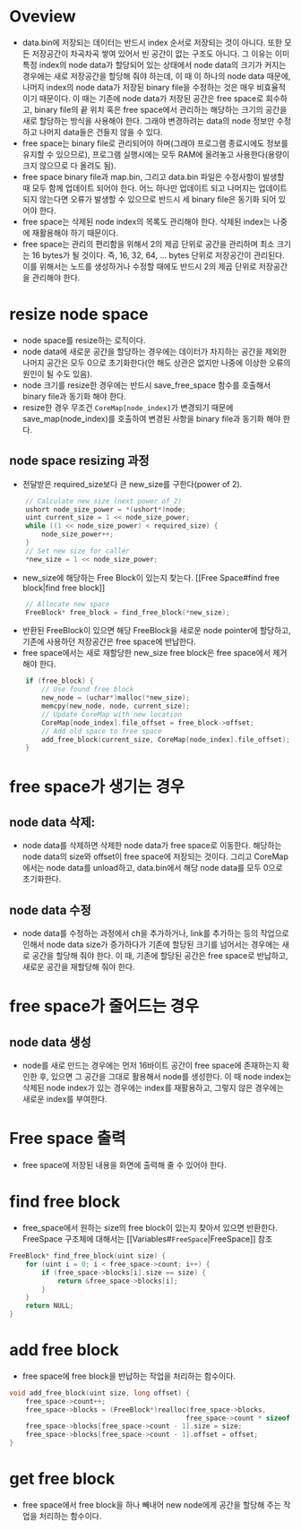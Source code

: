 # Oveview
- data.bin에 저장되는 데이터는 반드시 index 순서로 저장되는 것이 아니다. 또한 모든 저장공간이 차곡차곡 쌓여 있어서 빈 공간이 없는 구조도 아니다. 그 이유는 이미 특정 index의 node data가 할당되어 있는 상태에서 node data의 크기가 커지는 경우에는 새로 저장공간을 할당해 줘야 하는데, 이 때 이 하나의 node data  때문에, 나머지 index의 node data가 저장된 binary file을 수정하는 것은 매우 비효율적이기 때문이다. 이 때는 기존에 node data가 저장된 공간은 free space로 회수하고, binary file의 끝 위치 혹은 free space에서 관리하는 해당하는 크기의 공간을 새로 할당하는 방식을 사용해야 한다. 그래야 변경하려는 data의 node 정보만 수정하고 나머지 data들은 건들지 않을 수 있다. 
- free space는 binary file로 관리되어야 하며(그래야 프로그램 종료시에도 정보를 유지할 수 있으므로), 프로그램 실행시에는 모두 RAM에 올려놓고 사용한다(용량이 크지 않으므로 다 올려도 됨).
- free space binary file과 map.bin, 그리고 data.bin 파일은 수정사항이 발생할 때 모두 함께 업데이트 되어야 한다. 어느 하나만 업데이트 되고 나머지는 업데이트되지 않는다면 오류가 발생할 수 있으므로 반드시 세 binary file은 동기화 되어 있어야 한다. 
- free space는 삭제된 node index의 목록도 관리해야 한다. 삭제된 index는 나중에 재활용해야 하기 때문이다. 
- free space는 관리의 편리함을 위해서 2의 제곱 단위로 공간을 관리하며 최소 크기는 16 bytes가 될 것이다. 즉, 16, 32, 64, ... bytes 단위로 저장공간이 관리된다.  이를 위해서는 노드를 생성하거나 수정할 때에도 반드시 2의 제곱 단위로 저장공간을 관리해야 한다. 

# resize node space
- node space를 resize하는 로직이다. 
- node data에 새로운 공간을 할당하는 경우에는 데이터가 차지하는 공간을 제외한 나머지 공간은 모두 0으로 초기화한다(안 해도 상관은 없지만 나중에 이상한 오류의 원인이 될 수도 있음).
-  node 크기를 resize한 경우에는 반드시 save_free_space 함수를 호출해서 binary file과 동기화 해야 한다. 
-  resize한 경우 무조건 `CoreMap[node_index]`가 변경되기 때문에 save_map(node_index)를 호출하여 변경된 사항을 binary file과 동기화 해야 한다. 
## node space resizing 과정
- 전달받은 required_size보다 큰 new_size를 구한다(power of 2).
```c
    // Calculate new size (next power of 2)
    ushort node_size_power = *(ushort*)node;
    uint current_size = 1 << node_size_power;
    while ((1 << node_size_power) < required_size) {
        node_size_power++;
    }
    // Set new size for caller
    *new_size = 1 << node_size_power;
```
- new_size에 해당하는 Free Block이 있는지 찾는다. [[Free Space#find free block|find free block]]
```c
    // Allocate new space
    FreeBlock* free_block = find_free_block(*new_size);
```
- 반환된 FreeBlock이 있으면 해당 FreeBlock을 새로운 node pointer에 할당하고, 기존에 사용하던 저장공간은 free space에 반납한다. 
- free space에서는 새로 재할당한 new_size free block은 free space에서 제거해야 한다. 
```c
    if (free_block) {
        // Use found free block
        new_node = (uchar*)malloc(*new_size);
        memcpy(new_node, node, current_size);
        // Update CoreMap with new location
        CoreMap[node_index].file_offset = free_block->offset;
        // Add old space to free space
        add_free_block(current_size, CoreMap[node_index].file_offset);
    }
```
# free space가 생기는 경우
## node data 삭제:
- node data를 삭제하면 삭제한 node data가 free space로 이동한다. 해당하는 node data의 size와 offset이 free space에 저장되는 것이다. 그리고 CoreMap에서는 node data를 unload하고, data.bin에서 해당 node data를 모두 0으로 초기화한다. 
## node data 수정
  - node data를 수정하는 과정에서 ch을 추가하거나, link를 추가하는 등의 작업으로 인해서 node data size가 증가하다가 기존에 할당된 크기를 넘어서는 경우에는 새로 공간을 할당해 줘야 한다. 이 때, 기존에 할당된 공간은 free space로 반납하고, 새로운 공간을 재할당해 줘야 한다. 
# free space가 줄어드는 경우
## node data 생성
- node를 새로 만드는 경우에는 먼저 16바이트 공간이 free space에 존재하는지 확인한 후, 있으면 그 공간을 그대로 활용해서 node를 생성한다. 이 때 node index는 삭제된 node index가 있는 경우에는 index를 재활용하고, 그렇지 않은 경우에는 새로운 index를 부여한다. 


# Free space 출력
- free space에 저장된 내용을 화면에 출력해 줄 수 있어야 한다. 

# find free block
- free_space에서 원하는 size의 free block이 있는지 찾아서 있으면 반환한다. FreeSpace 구조체에 대해서는 [[Variables#`FreeSpace`|FreeSpace]] 참조
```c
FreeBlock* find_free_block(uint size) {
    for (uint i = 0; i < free_space->count; i++) {
        if (free_space->blocks[i].size == size) {
            return &free_space->blocks[i];
        }
    }
    return NULL;
}
```
# add free block
- free space에 free block을 반납하는 작업을 처리하는 함수이다. 
```c
void add_free_block(uint size, long offset) {
    free_space->count++;
    free_space->blocks = (FreeBlock*)realloc(free_space->blocks,
                                            free_space->count * sizeof(FreeBlock));
    free_space->blocks[free_space->count - 1].size = size;
    free_space->blocks[free_space->count - 1].offset = offset;
}
```

# get free block
- free space에서 free block을 하나 빼내어 new node에게 공간을 할당해 주는 작업을 처리하는 함수이다. 
```c

```
